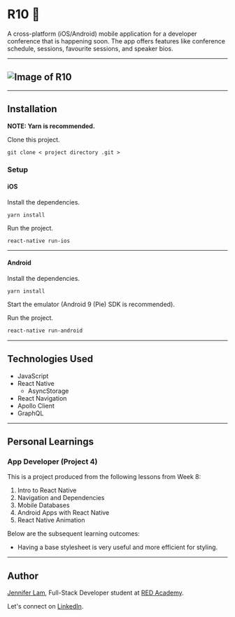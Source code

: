 # R10 📱

A cross-platform (iOS/Android) mobile application for a developer conference that is happening soon.
The app offers features like conference schedule, sessions, favourite sessions, and speaker bios.

---

## ![Image of R10](https://github.com/nejmal/R10/blob/master/R10.png)

---

## Installation

**NOTE: Yarn is recommended.**

Clone this project.

```
git clone < project directory .git >
```

### Setup

#### iOS

Install the dependencies.

```
yarn install
```

Run the project.

```
react-native run-ios
```

---

#### Android

Install the dependencies.

```
yarn install
```

Start the emulator (Android 9 (Pie) SDK is recommended).

Run the project.

```bash
react-native run-android
```

---

## Technologies Used

- JavaScript
- React Native
  - AsyncStorage
- React Navigation
- Apollo Client
- GraphQL

---

## Personal Learnings

### App Developer (Project 4)

This is a project produced from the following lessons from Week 8:

1. Intro to React Native
2. Navigation and Dependencies
3. Mobile Databases
4. Android Apps with React Native
5. React Native Animation

Below are the subsequent learning outcomes:

- Having a base stylesheet is very useful and more efficient for styling.

---

## Author

[Jennifer Lam](https://github.com/nejmal), Full-Stack Developer student at [RED Academy](https://redacademy.com/vancouver/).

Let's connect on [LinkedIn](https://www.linkedin.com/in/jenniferlam-/).
